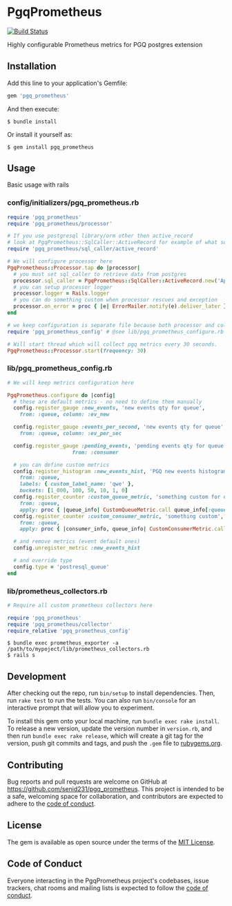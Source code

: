# PgqPrometheus

[![Build Status](https://travis-ci.com/senid231/pgq_prometheus.svg?branch=master)](https://travis-ci.com/senid231/pgq_prometheus)

Highly configurable Prometheus metrics for PGQ postgres extension

## Installation

Add this line to your application's Gemfile:

```ruby
gem 'pgq_prometheus'
```

And then execute:

    $ bundle install

Or install it yourself as:

    $ gem install pgq_prometheus

## Usage

Basic usage with rails

### config/initializers/pgq_prometheus.rb
```ruby
require 'pgq_prometheus'
require 'pgq_prometheus/processor'

# If you use postgresql library/orm other then active_record
# look at PgqPrometheus::SqlCaller::ActiveRecord for example of what sql caller should return.
require 'pgq_prometheus/sql_caller/active_record'

# We will configure processor here
PgqPrometheus::Processor.tap do |processor|
  # you must set sql_caller to retrieve data from postgres
  processor.sql_caller = PgqPrometheus::SqlCaller::ActiveRecord.new('ApplicationRecord')
  # you can setup processor logger
  processor.logger = Rails.logger
  # you can do something custom when processor rescues and exception
  processor.on_error = proc { |e| ErrorMailer.notify(e).deliver_later }
end

# we keep configuration is separate file because both processor and collector should require it.
require 'pgq_prometheus_config' # @see lib/pgq_prometheus_configure.rb

# Will start thread which will collect pgq metrics every 30 seconds.
PgqPrometheus::Processor.start(frequency: 30)
```

### lib/pgq_prometheus_config.rb
```ruby
# We will keep metrics configuration here

PgqPrometheus.configure do |config|
  # these are default metrics - no need to define them manually
  config.register_gauge :new_events, 'new events qty for queue',
    from: :queue, column: :ev_new

  config.register_gauge :events_per_second, 'new events qty for queue',
    from: :queue, column: :ev_per_sec

  config.register_gauge :pending_events, 'pending events qty for queue and consumer',
                     from: :consumer

  # you can define custom metrics
  config.register_histogram :new_events_hist, 'PGQ new events histogram',
    from: :queue,
    labels: { custom_label_name: 'qwe' },
    buckets: [1_000, 100, 50, 10, 1, 0]
  config.register_counter :custom_queue_metric, 'something custom for queue',
    from: :queue,
    apply: proc { |queue_info| CustomQueueMetric.call queue_info[:queue_name] }
  config.register_counter :custom_consumer_metric, 'something custom',
    from: :queue,
    apply: proc { |consumer_info, queue_info| CustomConsumerMetric.call(queue_info, consumer_info) }

  # and remove metrics (event default ones)
  config.unregister_metric :new_events_hist

  # and override type
  config.type = 'postresql_queue'
end
```

### lib/prometheus_collectors.rb
```ruby
# Require all custom prometheus collectors here

require 'pgq_prometheus'
require 'pgq_prometheus/collector'
require_relative 'pgq_prometheus_config'
```

    $ bundle exec prometheus_exporter -a /path/to/mypoject/lib/prometheus_collectors.rb
    $ rails s

## Development

After checking out the repo, run `bin/setup` to install dependencies. Then, run `rake test` to run the tests. You can also run `bin/console` for an interactive prompt that will allow you to experiment.

To install this gem onto your local machine, run `bundle exec rake install`. To release a new version, update the version number in `version.rb`, and then run `bundle exec rake release`, which will create a git tag for the version, push git commits and tags, and push the `.gem` file to [rubygems.org](https://rubygems.org).

## Contributing

Bug reports and pull requests are welcome on GitHub at https://github.com/senid231/pgq_prometheus. This project is intended to be a safe, welcoming space for collaboration, and contributors are expected to adhere to the [code of conduct](https://github.com/senid231/pgq_prometheus/blob/master/CODE_OF_CONDUCT.md).


## License

The gem is available as open source under the terms of the [MIT License](https://opensource.org/licenses/MIT).

## Code of Conduct

Everyone interacting in the PgqPrometheus project's codebases, issue trackers, chat rooms and mailing lists is expected to follow the [code of conduct](https://github.com/senid231/pgq_prometheus/blob/master/CODE_OF_CONDUCT.md).

